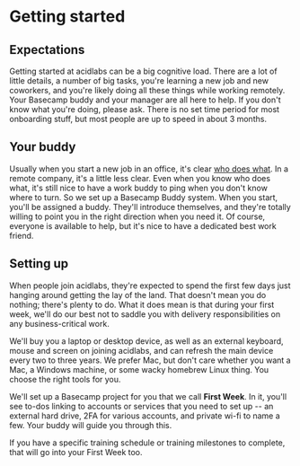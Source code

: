 # Getting started

## Expectations

Getting started at acidlabs can be a big cognitive load. There are a lot of little details, a number of big tasks, you're learning a new job and new coworkers, and you're likely doing all these things while working remotely. Your Basecamp buddy and your manager are all here to help. If you don't know what you're doing, please ask. There is no set time period for most onboarding stuff, but most people are up to speed in about 3 months.

## Your buddy

Usually when you start a new job in an office, it's clear [who does what](https://github.com/acidlabsdesign/EmployeeHandbook/blob/master/who-does-what.md). In a remote company, it's a little less clear. Even when you know who does what, it's still nice to have a work buddy to ping when you don't know where to turn. So we set up a Basecamp Buddy system. When you start, you'll be assigned a buddy. They'll introduce themselves, and they're totally willing to point you in the right direction when you need it. Of course, everyone is available to help, but it's nice to have a dedicated best work friend.

## Setting up

When people join acidlabs, they're expected to spend the first few days just hanging around getting the lay of the land. That doesn't mean you do nothing; there's plenty to do. What it does mean is that during your first week, we'll do our best not to saddle you with delivery responsibilities on any business-critical work.

We'll buy you a laptop or desktop device, as well as an external keyboard, mouse and screen on joining acidlabs, and can refresh the main device every two to three years. We prefer Mac, but don't care whether you want a Mac, a Windows machine, or some wacky homebrew Linux thing. You choose the right tools for you.

We'll set up a Basecamp project for you that we call __First Week__. In it, you'll see to-dos linking to accounts or services that you need to set up -- an external hard drive, 2FA for various accounts, and private wi-fi to name a few. Your buddy will guide you through this.

If you have a specific training schedule or training milestones to complete, that will go into your First Week too.
